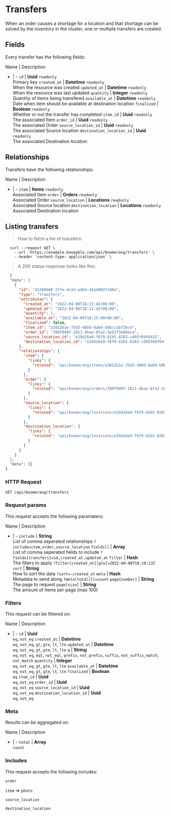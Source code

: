 # Transfers

When an order causes a shortage for a location and that shortage can be solved by the inventory in the cluster, one or multiple transfers are created.

## Fields
Every transfer has the following fields:

Name | Description
- | -
`id` | **Uuid** `readonly`<br>Primary key
`created_at` | **Datetime** `readonly`<br>When the resource was created
`updated_at` | **Datetime** `readonly`<br>When the resource was last updated
`quantity` | **Integer** `readonly`<br>Quantity of items being transfered
`available_at` | **Datetime** `readonly`<br>Date when item should be available at destination location
`finalized` | **Boolean** `readonly`<br>Whether or not the transfer has completed
`item_id` | **Uuid** `readonly`<br>The associated Item
`order_id` | **Uuid** `readonly`<br>The associated Order
`source_location_id` | **Uuid** `readonly`<br>The associated Source location
`destination_location_id` | **Uuid** `readonly`<br>The associated Destination location


## Relationships
Transfers have the following relationships:

Name | Description
- | -
`item` | **Items** `readonly`<br>Associated Item
`order` | **Orders** `readonly`<br>Associated Order
`source_location` | **Locations** `readonly`<br>Associated Source location
`destination_location` | **Locations** `readonly`<br>Associated Destination location


## Listing transfers



> How to fetch a list of transfers:

```shell
  curl --request GET \
    --url 'https://example.booqable.com/api/boomerang/transfers' \
    --header 'content-type: application/json' \
```

> A 200 status response looks like this:

```json
  {
  "data": [
    {
      "id": "45289b08-2ffe-4c2d-adb4-42ad003f2d0a",
      "type": "transfers",
      "attributes": {
        "created_at": "2022-04-08T18:21:42+00:00",
        "updated_at": "2022-04-08T18:21:42+00:00",
        "quantity": 1,
        "available_at": "2022-04-06T18:15:00+00:00",
        "finalized": false,
        "item_id": "a3812b1e-75d3-480d-8a04-b8bcc1bf3bc4",
        "order_id": "390f940f-1811-4bae-8fa2-3e92f3e86eca",
        "source_location_id": "e29d16a9-f6f9-41b5-8283-cd95f69f6432",
        "destination_location_id": "e29d16a9-f6f9-41b5-8283-cd95f69f6432"
      },
      "relationships": {
        "item": {
          "links": {
            "related": "api/boomerang/items/a3812b1e-75d3-480d-8a04-b8bcc1bf3bc4"
          }
        },
        "order": {
          "links": {
            "related": "api/boomerang/orders/390f940f-1811-4bae-8fa2-3e92f3e86eca"
          }
        },
        "source_location": {
          "links": {
            "related": "api/boomerang/locations/e29d16a9-f6f9-41b5-8283-cd95f69f6432"
          }
        },
        "destination_location": {
          "links": {
            "related": "api/boomerang/locations/e29d16a9-f6f9-41b5-8283-cd95f69f6432"
          }
        }
      }
    }
  ],
  "meta": {}
}
```

### HTTP Request

`GET /api/boomerang/transfers`

### Request params

This request accepts the following paramaters:

Name | Description
- | -
`include` | **String**<br>List of comma seperated relationships `?include=item,order,source_location`
`fields[]` | **Array**<br>List of comma seperated fields to include `?fields[transfers]=id,created_at,updated_at`
`filter` | **Hash**<br>The filters to apply `?filter[created_at][gte]=2022-04-08T18:19:13Z`
`sort` | **String**<br>How to sort the data `?sort=-created_at`
`meta` | **Hash**<br>Metadata to send along `?meta[total][]=count`
`page[number]` | **String**<br>The page to request
`page[size]` | **String**<br>The amount of items per page (max 100)


### Filters

This request can be filtered on:

Name | Description
- | -
`id` | **Uuid**<br>`eq`, `not_eq`
`created_at` | **Datetime**<br>`eq`, `not_eq`, `gt`, `gte`, `lt`, `lte`
`updated_at` | **Datetime**<br>`eq`, `not_eq`, `gt`, `gte`, `lt`, `lte`
`q` | **String**<br>`eq`, `not_eq`, `eql`, `not_eql`, `prefix`, `not_prefix`, `suffix`, `not_suffix`, `match`, `not_match`
`quantity` | **Integer**<br>`eq`, `not_eq`, `gt`, `gte`, `lt`, `lte`
`available_at` | **Datetime**<br>`eq`, `not_eq`, `gt`, `gte`, `lt`, `lte`
`finalized` | **Boolean**<br>`eq`
`item_id` | **Uuid**<br>`eq`, `not_eq`
`order_id` | **Uuid**<br>`eq`, `not_eq`
`source_location_id` | **Uuid**<br>`eq`, `not_eq`
`destination_location_id` | **Uuid**<br>`eq`, `not_eq`


### Meta

Results can be aggregated on:

Name | Description
- | -
`total` | **Array**<br>`count`


### Includes

This request accepts the following includes:

`order`


`item` => 
`photo`




`source_location`


`destination_location`






